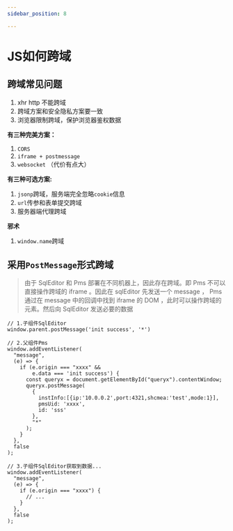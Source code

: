 ```yaml
---
sidebar_position: 8

---
```

# JS如何跨域

## 跨域常见问题
1. xhr http 不能跨域
3. 跨域方案和安全隐私方案要一致
4. 浏览器限制跨域，保护浏览器鉴权数据

**有三种完美方案：**

1. `CORS`
2. `iframe + postmessage`
3. `websocket` （代价有点大）

**有三种可选方案:**

1. `jsonp`跨域，服务端完全忽略`cookie`信息
2. `url`传参和表单提交跨域
3. 服务器端代理跨域

**邪术**

1. `window.name`跨域


## 采用`PostMessage`形式跨域
> 由于 SqlEditor 和 Pms 部署在不同机器上，因此存在跨域。即 Pms 不可以直接操作跨域的 iframe 。因此在 sqlEditor 先发送一个 message ， Pms 通过在 message 中的回调中找到 iframe 的 DOM ，此时可以操作跨域的元素。然后向 SqlEditor 发送必要的数据

```tsx
// 1.子组件SqlEditor
window.parent.postMessage('init success', '*')
```

```tsx
// 2.父组件Pms
window.addEventListener(
  "message",
  (e) => {
    if (e.origin === "xxxx" && 
        e.data === 'init success') {
      const queryx = document.getElementById("queryx").contentWindow;
      queryx.postMessage(
        {
          instInfo:[{ip:'10.0.0.2',port:4321,shcmea:'test',mode:1}],
          pmsUid: 'xxxx',
          id: 'sss'
        },
        "*"
      );
    }
  },
  false
);
```

```tsx
// 3.子组件SqlEditor获取到数据...
window.addEventListener(
  "message",
  (e) => {
    if (e.origin === "xxxx") {
      // ...
    }
  },
  false
);
```

